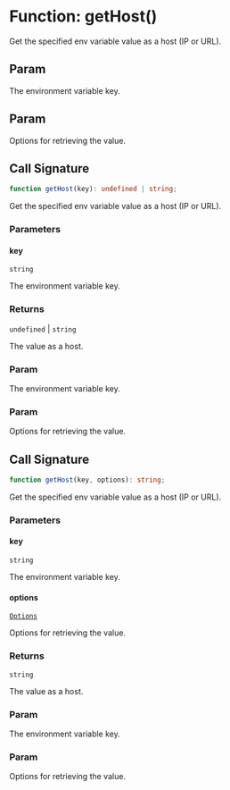 # Function: getHost()

Get the specified env variable value as a host (IP or URL).

## Param

The environment variable key.

## Param

Options for retrieving the value.

## Call Signature

```ts
function getHost(key): undefined | string;
```

Get the specified env variable value as a host (IP or URL).

### Parameters

#### key

`string`

The environment variable key.

### Returns

`undefined` \| `string`

The value as a host.

### Param

The environment variable key.

### Param

Options for retrieving the value.

## Call Signature

```ts
function getHost(key, options): string;
```

Get the specified env variable value as a host (IP or URL).

### Parameters

#### key

`string`

The environment variable key.

#### options

[`Options`](../../declarations/interfaces/Options.md)

Options for retrieving the value.

### Returns

`string`

The value as a host.

### Param

The environment variable key.

### Param

Options for retrieving the value.
